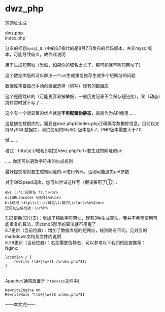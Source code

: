 # dwz_php
短网址生成

dwz.php<br>index.php

分支的标题`mysql_8.7`中的8.7指代的是8月7日发布的代码版本，并非mysql版本，可能导致歧义，故作此说明

用于生成短网址（当然，如果你的域名太长了，那可能就不叫短网址了）

这个数据库版的可以解决一个url生成重复推荐生成多个短网址的问题

数据库需要自己手动创建或选择（填写）现有的数据库

这个是隐跳转的（可能更容易被举报，一般历史记录不会保存短链接），显（动态）跳转暂时就不写了……

这个有一个很显著的优点就是<b>不用配置伪静态</b>，直接作为API使用……

这是搞在数据库的，需要在dwz.php和index.php正确填写数据库信息，目前仅支持MySQL数据库，测试使用的MySQL版本是5.7，PHP版本需要大于7.0

懒……

格式：http\(s\)://域名\(:端口\)/dwz\.php\?url\=要生成短网址的url

......你还可以更改字符串的生成规则

最好提交前对要生成短网址的url进行转码，否则可能遗失get参数

对于QRSpeed词库，您可以尝试这样写（假设采用了①）：<br>
```
dwz (.*)|短网址 ?(.*)<br>
e:$URLEncoder %括号1%$<br>
h:$访问 http\(s\)://域名\(:端口\)/?url=%e%$<br>
短网址生成成功：\\r%h%
```

7.23更新(见分支)：增加了纯数字短网址，现有3种生成算法，我并不希望使用可能重复的算法，因此md5那类的算法就不用提了<br>
8.7更新（当前位置）：增加了数据库版的短网址，规则略有不同，见对应的markdown文档及文件内说明<br>
8.29更新（当前位置）：若您需要伪静态，可以参考以下我们的配置推荐：
<br>Nginx:
```nginx
location / {
	rewrite (\d+|\w+)$ /index.php?$1;
}
```
<br>Apache:(通常放置于`.htaccess`文件中)
```
RewriteEngine On
RewriteRule ^(\d+|\w+)$ index.php?$1
```
——本文完——
